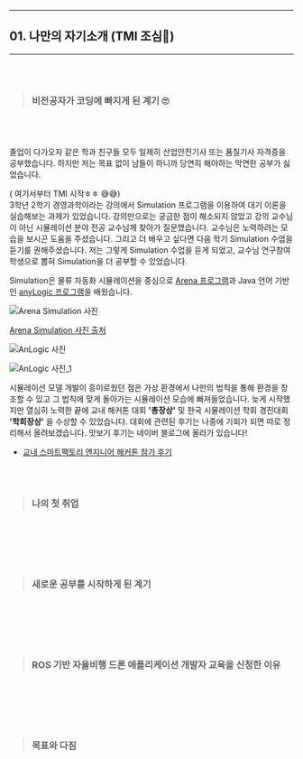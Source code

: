 ___
## 01. 나만의 자기소개 (TMI 조심🤣)
--- 

######  <br>
> ### 비전공자가 코딩에 빠지게 된 계기 🙄
######  <br>

졸업이 다가오자 같은 학과 친구들 모두 일제히 산업안전기사 또는 품질기사 자격증을 공부했습니다. 하지만 저는 목표 없이 남들이 하니까 당연히 해야하는 막연한 공부가 싫었습니다.

( 여기서부터 TMI 시작ㅎㅎ 😅😅)  
3학년 2학기 경영과학이라는 강의에서 Simulation 프로그램을 이용하여 대기 이론을 실습해보는 과제가 있었습니다. 강의만으로는 궁금한 점이 해소되지 않았고 강의 교수님이 아닌 시뮬레이션 분야 전공 교수님께 찾아가 질문했습니다. 교수님은 노력하려는 모습을 보시곤 도움을 주셨습니다. 그리고 더 배우고 싶다면 다음 학기 Simulation 수업을 듣기를 권해주셨습니다. 저는 그렇게 Simulation 수업을 듣게 되었고, 교수님 연구참여 학생으로 뽑혀 Simulation을 더 공부할 수 있었습니다.

Simulation은 물류 자동화 시뮬레이션을 중심으로 [Arena 프로그램](https://www.arenasimulation.com/)과 Java 언어 기반인 [anyLogic 프로그램](https://www.anylogic.kr/)을 배웠습니다.

![Arena Simulation 사진](https://user-images.githubusercontent.com/84114844/118676430-5cd2dd80-b836-11eb-9415-a221d830f7a9.png)

[Arena Simulation 사진 출처](https://cleverima.weebly.com/arena-simulation-software-download.html)

![AnLogic 사진](https://user-images.githubusercontent.com/84114844/118676127-1bdac900-b836-11eb-8bd7-bdd263ef1513.PNG)

![AnLogic 사진_1](https://user-images.githubusercontent.com/84114844/118676182-29904e80-b836-11eb-9b44-2afdd2935490.PNG)

시뮬레이션 모델 개발이 흥미로웠던 점은 가상 환경에서 나만의 법칙을 통해 환경을 창조할 수 있고 그 법칙에 맞게 돌아가는 시뮬레이션 모습에 빠져들었습니다. 늦게 시작했지만 열심히 노력한 끝에 교내 해커톤 대회 **'총장상'** 및 한국 시뮬레이션 학회 경진대회 **'학회장상'** 을 수상할 수 있었습니다. 대회에 관련된 후기는 나중에 기회가 되면 따로 정리해서 올려보겠습니다. 맛보기 후기는 네이버 블로그에 올라가 있습니다!  
* [교내 스마트팩토리 엔지니어 해커톤 참가 후기](https://blog.naver.com/simulation_developer/221571640431)

######  <br>
> ### 나의 첫 취업
######  <br>



######  <br>
> ### 새로운 공부를 시작하게 된 계기
######  <br>

######  <br>
> ### ROS 기반 자율비행 드론 애플리케이션 개발자 교육을 신청한 이유
######  <br>

######  <br>
> ### 목표와 다짐
######  <br>